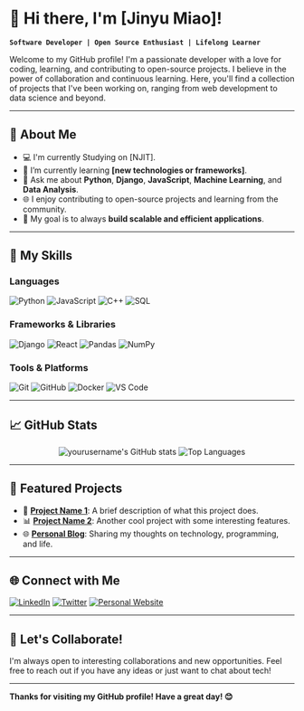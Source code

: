 # 👋 Hi there, I'm [Jinyu Miao]!

**`Software Developer | Open Source Enthusiast | Lifelong Learner`**

Welcome to my GitHub profile! I'm a passionate developer with a love for coding, learning, and contributing to open-source projects. I believe in the power of collaboration and continuous learning. Here, you'll find a collection of projects that I've been working on, ranging from web development to data science and beyond.

---

## 🌟 About Me

- 💻 I'm currently Studying on [NJIT].
- 🌱 I’m currently learning **[new technologies or frameworks]**.
- 💬 Ask me about **Python**, **Django**, **JavaScript**, **Machine Learning**, and **Data Analysis**.
- 🌐 I enjoy contributing to open-source projects and learning from the community.
- 🎯 My goal is to always **build scalable and efficient applications**.

---

## 🚀 My Skills

### Languages
![Python](https://img.shields.io/badge/-Python-3776AB?logo=python&logoColor=white&style=flat-square)
![JavaScript](https://img.shields.io/badge/-JavaScript-F7DF1E?logo=javascript&logoColor=white&style=flat-square)
![C++](https://img.shields.io/badge/-C++-00599C?logo=c%2B%2B&logoColor=white&style=flat-square)
![SQL](https://img.shields.io/badge/-SQL-4479A1?logo=postgresql&logoColor=white&style=flat-square)

### Frameworks & Libraries
![Django](https://img.shields.io/badge/-Django-092E20?logo=django&logoColor=white&style=flat-square)
![React](https://img.shields.io/badge/-React-61DAFB?logo=react&logoColor=white&style=flat-square)
![Pandas](https://img.shields.io/badge/-Pandas-150458?logo=pandas&logoColor=white&style=flat-square)
![NumPy](https://img.shields.io/badge/-NumPy-013243?logo=numpy&logoColor=white&style=flat-square)

### Tools & Platforms
![Git](https://img.shields.io/badge/-Git-F05032?logo=git&logoColor=white&style=flat-square)
![GitHub](https://img.shields.io/badge/-GitHub-181717?logo=github&logoColor=white&style=flat-square)
![Docker](https://img.shields.io/badge/-Docker-2496ED?logo=docker&logoColor=white&style=flat-square)
![VS Code](https://img.shields.io/badge/-VS%20Code-007ACC?logo=visual-studio-code&logoColor=white&style=flat-square)

---

## 📈 GitHub Stats

<div align="center">
  <img src="https://github-readme-stats.vercel.app/api?username=JinYu-Miao&show_icons=true&theme=radical&count_private=true&include_all_commits=true" alt="yourusername's GitHub stats" />
  <img src="https://github-readme-stats.vercel.app/api/top-langs/?username=JinYu-Miao&layout=compact&theme=radical" alt="Top Languages" />
</div>

---

## 📂 Featured Projects

- 🚀 [**Project Name 1**](https://github.com/yourusername/project1): A brief description of what this project does.
- 📊 [**Project Name 2**](https://github.com/yourusername/project2): Another cool project with some interesting features.
- 🌐 [**Personal Blog**](https://yourwebsite.com): Sharing my thoughts on technology, programming, and life.

---

## 🌐 Connect with Me

[![LinkedIn](https://img.shields.io/badge/-LinkedIn-0077B5?logo=linkedin&logoColor=white&style=flat-square)](https://linkedin.com/in/yourusername)
[![Twitter](https://img.shields.io/badge/-Twitter-1DA1F2?logo=twitter&logoColor=white&style=flat-square)](https://twitter.com/yourusername)
[![Personal Website](https://img.shields.io/badge/-Website-000000?logo=About.me&logoColor=white&style=flat-square)](https://yourwebsite.com)

---

## 🤝 Let's Collaborate!

I'm always open to interesting collaborations and new opportunities. Feel free to reach out if you have any ideas or just want to chat about tech!

---

**Thanks for visiting my GitHub profile! Have a great day! 😊**
